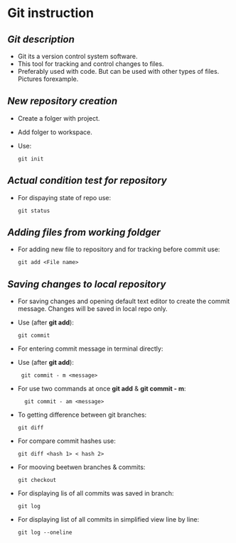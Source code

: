#             **Git instruction**

## *Git description* 

* Git its a version control system software.
* This tool for tracking and control changes to files. 
* Preferably used with code. But can be used with other types of files. Pictures forexample.


## *New repository creation*
* Create a folger with project.
* Add folger to workspace.
* Use:

      git init


## *Actual condition test for repository*
* For dispaying state of repo use:
              
      git status

## *Adding files from working foldger*
* For adding new file to repository and for tracking before commit use:
         
      git add <File name>

## *Saving changes to **local** repository*
* For saving changes and opening default text editor  to create the commit message. Changes will be saved in local repo only. 
* Use (after **git add**):

         
      git commit

* For entering commit message  in terminal directly:
* Use (after **git add**):

       git commit - m <message>

* For use two commands at once **git add** & **git commit - m**:
        
        git commit - am <message>

* To getting difference between git branches: 
  
      git diff

* For compare commit hashes use:
  
      git diff <hash 1> < hash 2>

* For mooving beetwen branches & commits:

      git checkout

* For displaying lis of all commits was saved in branch:

      git log
* For displaying list of all commits in simplified view line by line:

      git log --oneline
      
